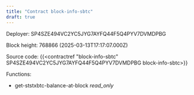 ```yaml
---
title: "Contract block-info-sbtc"
draft: true
---
```

Deployer: SP4SZE494VC2YC5JYG7AYFQ44F5Q4PYV7DVMDPBG


 



Block height: 768866 (2025-03-13T17:17:07.000Z)

Source code: {{<contractref "block-info-sbtc" SP4SZE494VC2YC5JYG7AYFQ44F5Q4PYV7DVMDPBG block-info-sbtc>}}

Functions:

* get-ststxbtc-balance-at-block _read_only_
